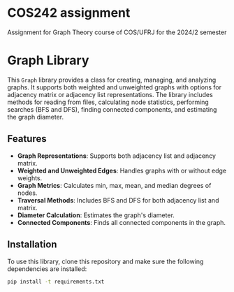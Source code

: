 # COS242 assignment
Assignment for Graph Theory course of COS/UFRJ for the 2024/2 semester

# Graph Library

This `Graph` library provides a class for creating, managing, and analyzing graphs. It supports both weighted and unweighted graphs with options for adjacency matrix or adjacency list representations. The library includes methods for reading from files, calculating node statistics, performing searches (BFS and DFS), finding connected components, and estimating the graph diameter.

## Features

- **Graph Representations**: Supports both adjacency list and adjacency matrix.
- **Weighted and Unweighted Edges**: Handles graphs with or without edge weights.
- **Graph Metrics**: Calculates min, max, mean, and median degrees of nodes.
- **Traversal Methods**: Includes BFS and DFS for both adjacency list and matrix.
- **Diameter Calculation**: Estimates the graph's diameter.
- **Connected Components**: Finds all connected components in the graph.

## Installation

To use this library, clone this repository and make sure the following dependencies are installed:

```bash
pip install -t requirements.txt
